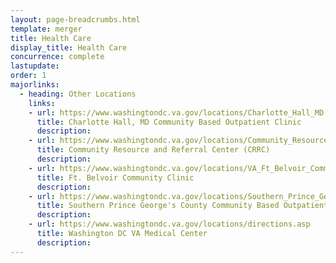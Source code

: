 ```yaml
---
layout: page-breadcrumbs.html
template: merger
title: Health Care
display_title: Health Care
concurrence: complete
lastupdate:
order: 1
majorlinks:
  - heading: Other Locations
    links:
    - url: https://www.washingtondc.va.gov/locations/Charlotte_Hall_MD.asp
      title: Charlotte Hall, MD Community Based Outpatient Clinic
      description:
    - url: https://www.washingtondc.va.gov/locations/Community_Resource_and_Referral_Center_CRRC.asp
      title: Community Resource and Referral Center (CRRC)
      description:
    - url: https://www.washingtondc.va.gov/locations/VA_Ft_Belvoir_Community_Clinic.asp
      title: Ft. Belvoir Community Clinic
      description:
    - url: https://www.washingtondc.va.gov/locations/Southern_Prince_George_s_County_Community_Based_Outpatient_Clinic.asp
      title: Southern Prince George's County Community Based Outpatient Clinic
      description:
    - url: https://www.washingtondc.va.gov/locations/directions.asp
      title: Washington DC VA Medical Center
      description:
---
```


